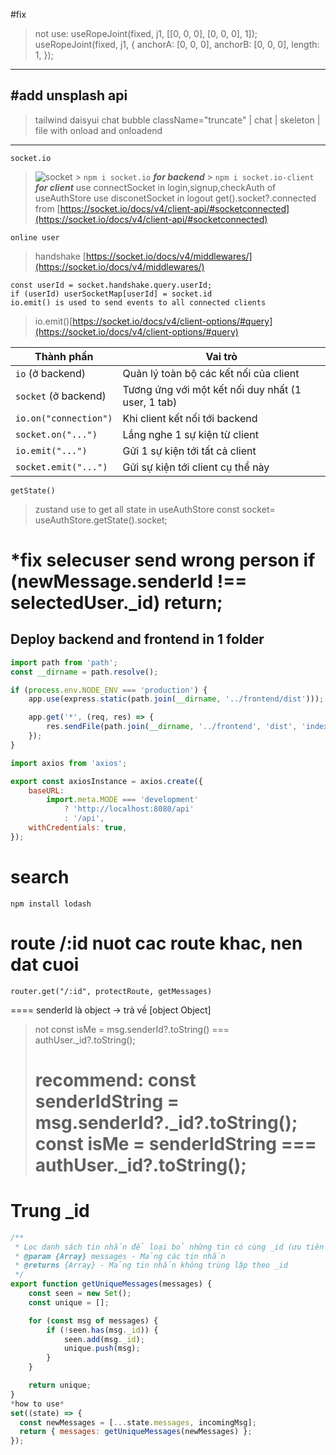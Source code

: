#fix

> not use: useRopeJoint(fixed, j1, [[0, 0, 0], [0, 0, 0], 1]);
> useRopeJoint(fixed, j1, {
> anchorA: [0, 0, 0],
> anchorB: [0, 0, 0],
> length: 1,
> });

---

## #add unsplash api

> tailwind daisyui chat bubble className="truncate" | chat | skeleton |
> file with onload and onloadend

---

`socket.io`

> ![socket](https://socket.io/docs/v4/tutorial/introduction) > `npm i socket.io` **_for backend_** > `npm i socket.io-client` **_for client_**
> use connectSocket in login,signup,checkAuth of useAuthStore
> use disconetSocket in logout
> get().socket?.connected from [https://socket.io/docs/v4/client-api/#socketconnected](https://socket.io/docs/v4/client-api/#socketconnected)

`online user`

> handshake [https://socket.io/docs/v4/middlewares/](https://socket.io/docs/v4/middlewares/)

```socket.handshake.query.userId
const userId = socket.handshake.query.userId;
if (userId) userSocketMap[userId] = socket.id
io.emit() is used to send events to all connected clients
```

> io.emit()[https://socket.io/docs/v4/client-options/#query](https://socket.io/docs/v4/client-options/#query)

| Thành phần            | Vai trò                                            |
| --------------------- | -------------------------------------------------- |
| `io` (ở backend)      | Quản lý toàn bộ các kết nối của client             |
| `socket` (ở backend)  | Tương ứng với một kết nối duy nhất (1 user, 1 tab) |
| `io.on("connection")` | Khi client kết nối tới backend                     |
| `socket.on("...")`    | Lắng nghe 1 sự kiện từ client                      |
| `io.emit("...")`      | Gửi 1 sự kiện tới tất cả client                    |
| `socket.emit("...")`  | Gửi sự kiện tới client cụ thể này                  |

`getState()`

> zustand use to get all state in useAuthStore
> const socket= useAuthStore.getState().socket;

\*fix selecuser send wrong person
if (newMessage.senderId !== selectedUser.\_id) return;
======

## Deploy backend and frontend in 1 folder

```js
import path from 'path';
const __dirname = path.resolve();

if (process.env.NODE_ENV === 'production') {
    app.use(express.static(path.join(__dirname, '../frontend/dist')));

    app.get('*', (req, res) => {
        res.sendFile(path.join(__dirname, '../frontend', 'dist', 'index.html'));
    });
}
```

```js
import axios from 'axios';

export const axiosInstance = axios.create({
    baseURL:
        import.meta.MODE === 'development'
            ? 'http://localhost:8080/api'
            : '/api',
    withCredentials: true,
});
```

# search

`npm install lodash`

# route /:id nuot cac route khac, nen dat cuoi

`router.get("/:id", protectRoute, getMessages) `

====
senderId là object → trả về [object Object]

> not const isMe = msg.senderId?.toString() === authUser.\_id?.toString();
>
> recommend: const senderIdString = msg.senderId?.\_id?.toString();
> const isMe = senderIdString === authUser.\_id?.toString();
> ====

# Trung \_id

```js
/**
 * Lọc danh sách tin nhắn để loại bỏ những tin có cùng _id (ưu tiên tin nhắn xuất hiện trước)
 * @param {Array} messages - Mảng các tin nhắn
 * @returns {Array} - Mảng tin nhắn không trùng lặp theo _id
 */
export function getUniqueMessages(messages) {
    const seen = new Set();
    const unique = [];

    for (const msg of messages) {
        if (!seen.has(msg._id)) {
            seen.add(msg._id);
            unique.push(msg);
        }
    }

    return unique;
}
*how to use*
set((state) => {
  const newMessages = [...state.messages, incomingMsg];
  return { messages: getUniqueMessages(newMessages) };
});

```
